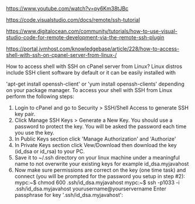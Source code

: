 https://www.youtube.com/watch?v=py6Km38tJBc


https://code.visualstudio.com/docs/remote/ssh-tutorial

 
 https://www.digitalocean.com/community/tutorials/how-to-use-visual-studio-code-for-remote-development-via-the-remote-ssh-plugin


https://portal.jvmhost.com/knowledgebase/article/228/how-to-access-shell-with-ssh-on-cpanel-server-from-linux-/

How to access shell with SSH on cPanel server from Linux?
Linux distros include SSH client software by default or it can be easily installed with

'apt-get install openssh-client' or 'yum install openssh-clients' depending on your package manager.
To access your shell with SSH from Linux perform the following steps:

1. Login to cPanel and go to Security > SSH/Shell Access to generate SSH key pair.
2. Click Manage SSH Keys > Generate a New Key. You should use a password to protect the key. You will be asked the password each time you use the key.
3. In Public Keys section click 'Manage Authorization' and 'Authorize'
4. In Private Keys section click Vew/Download then download the key (id_dsa or id_rsa) to your PC.
5. Save it to ~/.ssh directory on your linux machine under a meaningful name to not overwrite your existing keys for example id_dsa.myjavahost
6. Now make sure permissions are correct on the key (one time task) and connect (you will be prompted for the password you setup in step #2):
mypc:~$ chmod 600 .ssh/id_dsa.myjavahost
mypc:~$ ssh -p1033 -i .ssh/id_dsa.myjavahost yourusername@yourservername
Enter passphrase for key '.ssh/id_dsa.myjavahost':